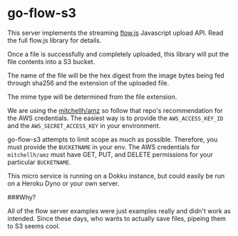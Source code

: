 go-flow-s3
==============

This server implements the streaming [flow.js](https://github.com/flowjs/flow.js)
Javascript upload API. Read the full flow.js library for details.

Once a file is successfully and completely uploaded, this library will put the file
contents into a S3 bucket.

The name of the file will be the hex digest from the image bytes being fed through
sha256 and the extension of the uploaded file.

The mime type will be determined from the file extension.

We are using the [mitchellh/amz](https://github.com/mitchellh/goamz) so follow that
repo's recommendation for the AWS credentials. The easiest way is to provide
the `AWS_ACCESS_KEY_ID` and the `AWS_SECRET_ACCESS_KEY` in your environment.

go-flow-s3 attempts to limit scope as much as possible. Therefore, you must provide
the `BUCKETNAME` in your env. The AWS credentials for `mitchellh/amz` must have
GET, PUT, and DELETE permissions for your particular `BUCKETNAME`.

This micro service is running on a Dokku instance, but could easily be run on a
Heroku Dyno or your own server.

###Why?

All of the flow server examples were just examples really and didn't work as intended.
Since these days, who wants to actually save files, pipeing them to S3 seems cool.

